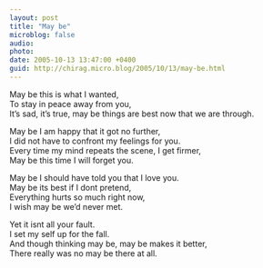 ```yaml
---
layout: post
title: "May be"
microblog: false
audio: 
photo: 
date: 2005-10-13 13:47:00 +0400
guid: http://chirag.micro.blog/2005/10/13/may-be.html
---
```

<p>May be this is what I wanted,<br>To stay in peace away from you,<br>It’s sad, it’s true, may be things are best now that we are through.</p>
<p>May be I am happy that it got no further,<br>I did not have to confront my feelings for you.<br>Every time my mind repeats the scene, I get firmer,<br>May be this time I will forget you.</p>
<p>May be I should have told you that I love you.<br>May be its best if I dont pretend,<br>Everything hurts so much right now,<br>I wish may be we’d never met.</p>
<p>Yet it isnt all your fault.<br>I set my self up for the fall.<br>And though thinking may be, may be makes it better,<br>There really was no may be there at all.</p>
